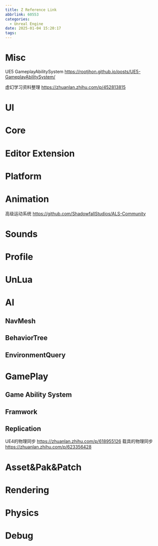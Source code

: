 ```yaml
---
title: Z Reference Link
abbrlink: 60553
categories:
  - Unreal Engine
date: 2025-01-04 15:20:17
tags:
---
```



# Misc

UE5 GameplayAbilitySystem https://rootjhon.github.io/posts/UE5-GameplayAbilitySystem/

虚幻学习资料整理 https://zhuanlan.zhihu.com/p/452813815

# UI

# Core

# Editor Extension

# Platform

# Animation

高级运动系统 https://github.com/ShadowfallStudios/ALS-Community

# Sounds

# Profile

# UnLua

# AI

## NavMesh

## BehaviorTree

## EnvironmentQuery

# GamePlay

## Game Ability System

## Framwork

## Replication

UE4的物理同步  https://zhuanlan.zhihu.com/p/618955126
载具的物理同步  https://zhuanlan.zhihu.com/p/623356428

# Asset&Pak&Patch

# Rendering

# Physics

# Debug

